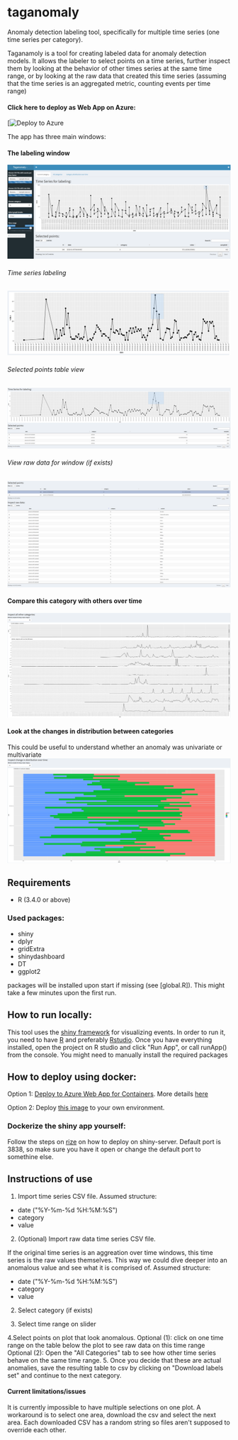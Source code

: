 # taganomaly
Anomaly detection labeling tool, specifically for multiple time series (one time series per category).

Taganamoly is a tool for creating labeled data for anomaly detection models. It allows the labeler to select points on a time series, further inspect them by looking at the behavior of other times series at the same time range, or by looking at the raw data that created this time series (assuming that the time series is an aggregated metric, counting events per time range)

#### Click here to deploy as Web App on Azure:
[![Deploy to Azure](https://azuredeploy.net/?repository=https://github.com/omri374/taganomaly")


The app has three main windows:
#### The labeling window
![UI](https://github.com/omri374/taganomaly/raw/master/assets/ui.png)
###### Time series labeling
![Time series](https://github.com/omri374/taganomaly/raw/master/assets/ts.png)

###### Selected points table view
![Selected points](https://github.com/omri374/taganomaly/raw/master/assets/selected.png)

###### View raw data for window (if exists)
![Detailed data](https://github.com/omri374/taganomaly/raw/master/assets/detailed.png)


#### Compare this category with others over time
![Compare](https://github.com/omri374/taganomaly/raw/master/assets/compare.png)


#### Look at the changes in distribution between categories
This could be useful to understand whether an anomaly was univariate or multivariate
![Distribution comparison](https://github.com/omri374/taganomaly/raw/master/assets/dist.png)



## Requirements
- R (3.4.0 or above)
### Used packages: 
- shiny
- dplyr
- gridExtra
- shinydashboard
- DT
- ggplot2


packages will be installed upon start if missing (see [global.R]). This might take a few minutes upon the first run.

## How to run locally:
This tool uses the [shiny framework](https://shiny.rstudio.com/) for visualizing events.
In order to run it, you need to have [R](https://mran.microsoft.com/download) and preferably [Rstudio](https://www.rstudio.com/products/rstudio/download/).
Once you have everything installed, open the project on R studio and click "Run App", or call runApp() from the console. You might need to manually install the required packages

## How to deploy using docker:
Option 1: [Deploy to Azure Web App for Containers](https://azuredeploy.net/). More details [here](https://azure.microsoft.com/en-us/services/app-service/containers/)

Option 2: Deploy [this image](https://hub.docker.com/r/omri374/taganomaly/) to your own environment.

### Dockerize the shiny app yourself:
Follow the steps on [rize](https://github.com/cole-brokamp/rize) on how to deploy on shiny-server. Default port is 3838, so make sure you have it open or change the default port to somethine else.


## Instructions of use
1. Import time series CSV file. Assumed structure:
- date ("%Y-%m-%d %H:%M:%S")
- category
- value

2. (Optional) Import raw data time series CSV file.

If the original time series is an aggreation over time windows, this time series is the raw values themselves. This way we could dive deeper into an anomalous value and see what it is comprised of.
Assumed structure:
- date ("%Y-%m-%d %H:%M:%S")
- category
- value

2. Select category (if exists)

3. Select time range on slider

4.Select points on plot that look anomalous.
Optional (1): click on one time range on the table below the plot to see raw data on this time range
Optional (2): Open the "All Categories" tab to see how other time series behave on the same time range.
5. Once you decide that these are actual anomalies, save the resulting table to csv by clicking on "Download labels set" and continue to the next category.

#### Current limitations/issues
It is currently impossible to have multiple selections on one plot. A workaround is to select one area, download the csv and select the next area. Each downloaded CSV has a random string so files aren't supposed to override each other.

